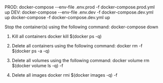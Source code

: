 
PROD: docker-compose --env-file .env.prod -f docker-compose.prod.yml up
DEV:  docker-compose --env-file .env.dev -f docker-compose.dev.yml up
docker-compose -f docker-compose.dev.yml up

Stop the container(s) using the following command:
docker-compose down

1) Kill all containers
   docker kill $(docker ps -q)

2) Delete all containers using the following command:
   docker rm -f $(docker ps -a -q)

3) Delete all volumes using the following command:
   docker volume rm $(docker volume ls -q) -f

4) Delete all images
   docker rmi $(docker images -q) -f
